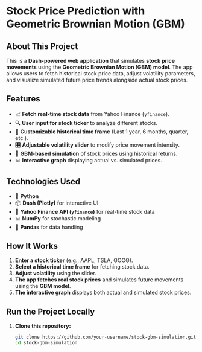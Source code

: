 # Stock Price Prediction with Geometric Brownian Motion (GBM)  

## About This Project  

This is a **Dash-powered web application** that simulates **stock price movements** using the **Geometric Brownian Motion (GBM) model**. The app allows users to fetch historical stock price data, adjust volatility parameters, and visualize simulated future price trends alongside actual stock prices.  

## Features  
- 📈 **Fetch real-time stock data** from Yahoo Finance (`yfinance`).  
- 🔍 **User input for stock ticker** to analyze different stocks.  
- 📅 **Customizable historical time frame** (Last 1 year, 6 months, quarter, etc.).  
- 🎛 **Adjustable volatility slider** to modify price movement intensity.  
- 🔄 **GBM-based simulation** of stock prices using historical returns.  
- 📊 **Interactive graph** displaying actual vs. simulated prices.  

## Technologies Used  
- 🐍 **Python**  
- 📦 **Dash (Plotly)** for interactive UI  
- 🔗 **Yahoo Finance API (`yfinance`)** for real-time stock data  
- 📊 **NumPy** for stochastic modeling  
- 📝 **Pandas** for data handling  

## How It Works  
1. **Enter a stock ticker** (e.g., AAPL, TSLA, GOOG).  
2. **Select a historical time frame** for fetching stock data.  
3. **Adjust volatility** using the slider.  
4. **The app fetches real stock prices** and simulates future movements using the **GBM model**.  
5. **The interactive graph** displays both actual and simulated stock prices.  

## Run the Project Locally  
1. **Clone this repository:**  
   ```bash
   git clone https://github.com/your-username/stock-gbm-simulation.git
   cd stock-gbm-simulation

